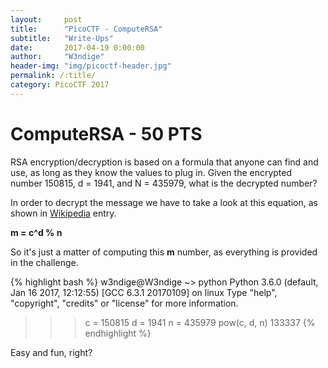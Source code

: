 ```yaml
---
layout:     post
title:      "PicoCTF - ComputeRSA"
subtitle:   "Write-Ups"
date:       2017-04-19 0:00:00
author:     "W3ndige"
header-img: "img/picoctf-header.jpg"
permalink: /:title/
category: PicoCTF 2017
---
```

<h1>ComputeRSA - 50 PTS</h1>

<p>RSA encryption/decryption is based on a formula that anyone can find and use, as long as they know the values to plug in. Given the encrypted number 150815, d = 1941, and N = 435979, what is the decrypted number?</p>

<p>In order to decrypt the message we have to take a look at this equation, as shown in <a href="https://en.wikipedia.org/wiki/RSA_(cryptosystem)">Wikipedia</a> entry. </p>

<p><b>m = c^d % n</b></p>

<p>So it's just a matter of computing this <b>m</b> number, as everything is provided in the challenge. </p>

{% highlight bash %}
w3ndige@W3ndige ~> python
Python 3.6.0 (default, Jan 16 2017, 12:12:55)
[GCC 6.3.1 20170109] on linux
Type "help", "copyright", "credits" or "license" for more information.
>>> c = 150815
>>> d = 1941
>>> n = 435979
>>> pow(c, d, n)
133337
{% endhighlight %}

<p>Easy and fun, right?</p>
